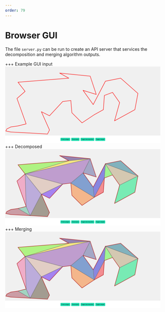```yaml
---
order: 79
---
```


# Browser GUI

The file `server.py` can be run to create an API server that services the decomposition and merging algorithm outputs.

+++ Example GUI input
![](./fig/gui-o.png)
+++ Decomposed
![](./fig/gui-m.png)
+++ Merging
![](./fig/gui-d.png)

